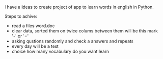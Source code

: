 I have a ideas to create project of app to learn words in english in Python.

Steps to achive:
- read a files word.doc 
- clear data, sorted them on twice colums between them will be this mark '-' or '='
- asking qustions randomly and check a answers and repeats 
- every day will be a test
- choice how many vocabulary do you want learn 